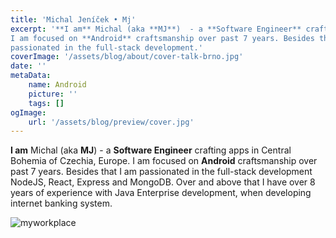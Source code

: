 ```yaml
---
title: 'Michal Jeníček • Mj'
excerpt: '**I am** Michal (aka **MJ**)  - a **Software Engineer** crafting apps in Central Bohemia of Czechia, Europe.
I am focused on **Android** craftsmanship over past 7 years. Besides that I am
passionated in the full-stack development.'
coverImage: '/assets/blog/about/cover-talk-brno.jpg'
date: ''
metaData:
    name: Android
    picture: ''
    tags: []
ogImage:
    url: '/assets/blog/preview/cover.jpg'
---
```


**I am** Michal (aka **MJ**)  - a **Software Engineer** crafting apps in Central Bohemia of Czechia, Europe.
I am focused on **Android** craftsmanship over past 7 years. Besides that I am
passionated in the full-stack development NodeJS, React, Express and MongoDB. Over and above
that I have over 8 years of experience with Java Enterprise development, when developing internet banking system.

![myworkplace](/assets/blog/theme/cover-1.jpg)